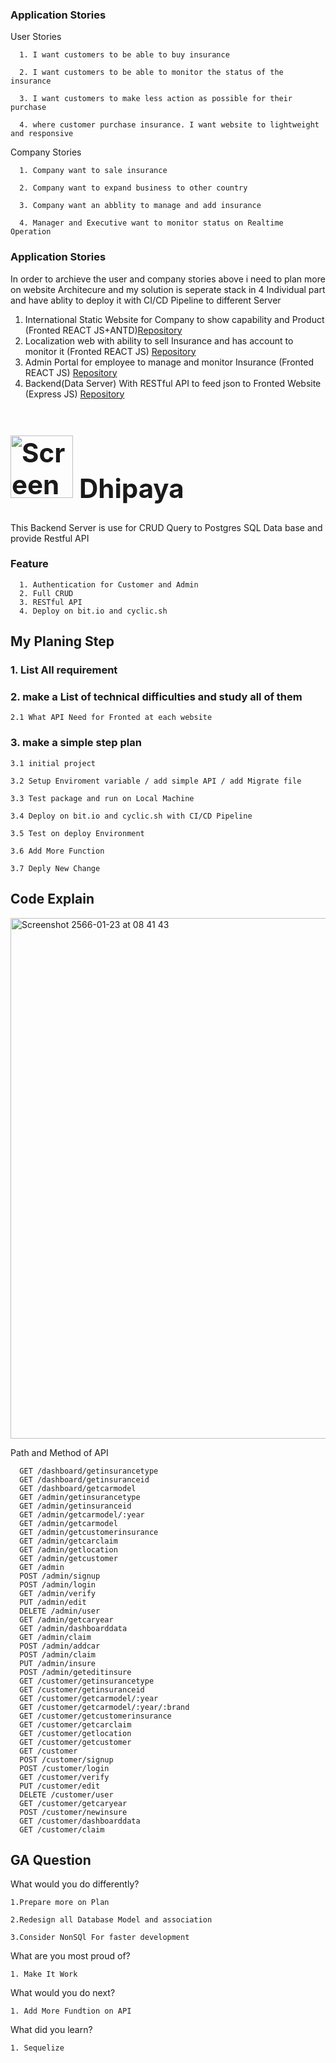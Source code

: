 <h3>Application Stories</h3>

User Stories

      1. I want customers to be able to buy insurance
      
      2. I want customers to be able to monitor the status of the insurance
      
      3. I want customers to make less action as possible for their purchase
      
      4. where customer purchase insurance. I want website to lightweight and responsive

Company Stories

      1. Company want to sale insurance
      
      2. Company want to expand business to other country
      
      3. Company want an abblity to manage and add insurance
      
      4. Manager and Executive want to monitor status on Realtime Operation

<h3>Application Stories</h3>

In order to archieve the user and company stories above i need to plan more on website Architecure and my solution is
seperate stack in 4 Individual part and have ablity to deploy it with CI/CD Pipeline to different Server

1. International Static Website for Company to show capability and Product (Fronted REACT
   JS+ANTD)[Repository](https://github.com/son1122/Customer-P4)
2. Localization web with ability to sell Insurance and has account to monitor it (Fronted REACT
   JS) [Repository](https://github.com/son1122/Main-P4)
3. Admin Portal for employee to manage and monitor Insurance (Fronted REACT
   JS) [Repository](https://github.com/son1122/Admin-P4)
4. Backend(Data Server) With RESTful API to feed json to Fronted Website (Express
   JS) [Repository](https://github.com/son1122/Backend-P4)

<h1 style="font-size:300%;"><img width="100" alt="Screenshot 2565-11-16 at 14 05 55" src="https://fact-link.com/home/dhipaya/logo.png"> Dhipaya</h1>


This Backend Server is use for CRUD Query to Postgres SQL Data base and provide Restful API

<h3>Feature</h3>

      1. Authentication for Customer and Admin
      2. Full CRUD
      3. RESTful API
      4. Deploy on bit.io and cyclic.sh

<h2>My Planing Step</h2>

<h3>1. List All requirement</h3>

<h3>2. make a List of technical difficulties and study all of them</h3>

    2.1 What API Need for Fronted at each website

<h3>3. make a simple step plan</h3>

    3.1 initial project
    
    3.2 Setup Enviroment variable / add simple API / add Migrate file
    
    3.3 Test package and run on Local Machine
    
    3.4 Deploy on bit.io and cyclic.sh with CI/CD Pipeline
    
    3.5 Test on deploy Environment
    
    3.6 Add More Function
    
    3.7 Deply New Change

<h2>Code Explain</h2>
<img width="833" alt="Screenshot 2566-01-23 at 08 41 43" src="https://user-images.githubusercontent.com/76699506/213953015-e600ed66-0229-451e-ae77-03cd5259ba34.png">

Path and Method of API

      GET /dashboard/getinsurancetype
      GET /dashboard/getinsuranceid
      GET /dashboard/getcarmodel
      GET /admin/getinsurancetype
      GET /admin/getinsuranceid
      GET /admin/getcarmodel/:year
      GET /admin/getcarmodel
      GET /admin/getcustomerinsurance
      GET /admin/getcarclaim
      GET /admin/getlocation
      GET /admin/getcustomer
      GET /admin
      POST /admin/signup
      POST /admin/login
      GET /admin/verify
      PUT /admin/edit
      DELETE /admin/user
      GET /admin/getcaryear
      GET /admin/dashboarddata
      GET /admin/claim
      POST /admin/addcar
      POST /admin/claim
      PUT /admin/insure
      POST /admin/geteditinsure
      GET /customer/getinsurancetype
      GET /customer/getinsuranceid
      GET /customer/getcarmodel/:year
      GET /customer/getcarmodel/:year/:brand
      GET /customer/getcustomerinsurance
      GET /customer/getcarclaim
      GET /customer/getlocation
      GET /customer/getcustomer
      GET /customer
      POST /customer/signup
      POST /customer/login
      GET /customer/verify
      PUT /customer/edit
      DELETE /customer/user
      GET /customer/getcaryear
      POST /customer/newinsure
      GET /customer/dashboarddata
      GET /customer/claim

## GA Question

What would you do differently?

    1.Prepare more on Plan
    
    2.Redesign all Database Model and association
    
    3.Consider NonSQl For faster development

What are you most proud of?

    1. Make It Work

What would you do next?

    1. Add More Fundtion on API

What did you learn?

    1. Sequelize
